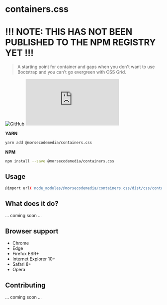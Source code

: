 # containers.css

# !!! NOTE: THIS HAS NOT BEEN PUBLISHED TO THE NPM REGISTRY YET !!!

> A starting point for container and gaps when you don't want to use Bootstrap and you can't go evergreen with CSS Grid.

![GitHub](https://img.shields.io/github/license/morsecodemedia/containers.css.svg?color=green&label=license)
![NPM](https://img.shields.io/npm/v/@morsecodemedia/containers.css)

**YARN**
```sh
yarn add @morsecodemedia/containers.css
```

**NPM**
```sh
npm install --save @morsecodemedia/containers.css
```

## Usage
```sh
@import url('node_modules/@morsecodemedia/containers.css/dist/css/containers.css');
```

## What does it do?
... coming soon ...

## Browser support
* Chrome
* Edge
* Firefox ESR+
* Internet Explorer 10+
* Safari 8+
* Opera

## Contributing
... coming soon ...